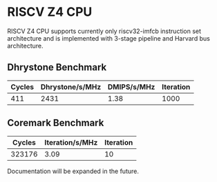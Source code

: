 # RISCV Z4 CPU #

RISCV Z4 CPU supports currently only riscv32-imfcb instruction set architecture and is implemented with 3-stage pipeline and Harvard bus architecture.

## Dhrystone Benchmark ##
| Cycles | Dhrystone/s/MHz | DMIPS/s/MHz | Iteration |
| ------ | --------------- | ----------- | --------- |
|    411 |            2431 |        1.38 |      1000 |

## Coremark Benchmark ##
| Cycles | Iteration/s/MHz | Iteration |
| ------ | --------------- | --------- |
| 323176 |            3.09 |        10 |

Documentation will be expanded in the future.
